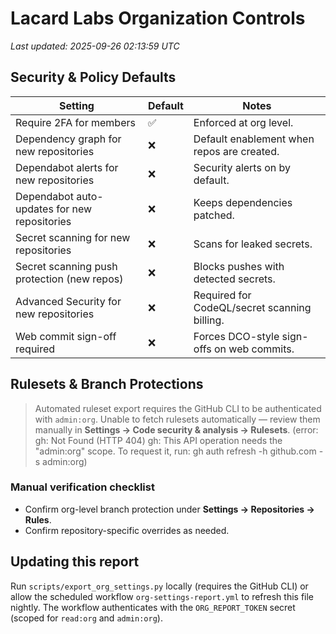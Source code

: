 # Lacard Labs Organization Controls

_Last updated: 2025-09-26 02:13:59 UTC_

## Security & Policy Defaults

| Setting | Default | Notes |
| --- | --- | --- |
| Require 2FA for members | ✅ | Enforced at org level. |
| Dependency graph for new repositories | ❌ | Default enablement when repos are created. |
| Dependabot alerts for new repositories | ❌ | Security alerts on by default. |
| Dependabot auto-updates for new repositories | ❌ | Keeps dependencies patched. |
| Secret scanning for new repositories | ❌ | Scans for leaked secrets. |
| Secret scanning push protection (new repos) | ❌ | Blocks pushes with detected secrets. |
| Advanced Security for new repositories | ❌ | Required for CodeQL/secret scanning billing. |
| Web commit sign-off required | ❌ | Forces DCO-style sign-offs on web commits. |

## Rulesets & Branch Protections

> Automated ruleset export requires the GitHub CLI to be authenticated with `admin:org`. Unable to fetch rulesets automatically — review them manually in **Settings → Code security & analysis → Rulesets**. (error: gh: Not Found (HTTP 404)
gh: This API operation needs the "admin:org" scope. To request it, run:  gh auth refresh -h github.com -s admin:org)

### Manual verification checklist
- Confirm org-level branch protection under **Settings → Repositories → Rules**.
- Confirm repository-specific overrides as needed.

## Updating this report

Run `scripts/export_org_settings.py` locally (requires the GitHub CLI) or allow the scheduled workflow `org-settings-report.yml` to refresh this file nightly. The workflow authenticates with the `ORG_REPORT_TOKEN` secret (scoped for `read:org` and `admin:org`).

